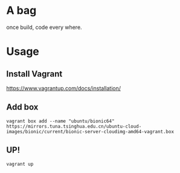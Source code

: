 # A bag

once build, code every where.

# Usage

## Install Vagrant

https://www.vagrantup.com/docs/installation/

## Add box

```shell script
vagrant box add --name "ubuntu/bionic64" https://mirrors.tuna.tsinghua.edu.cn/ubuntu-cloud-images/bionic/current/bionic-server-cloudimg-amd64-vagrant.box
```
## UP!

```shell script
vagrant up
```

